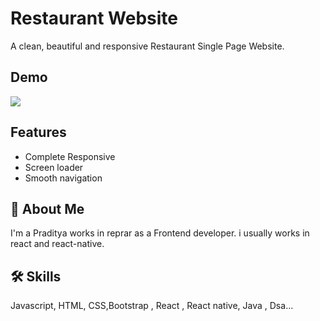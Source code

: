 # Restaurant Website

A clean, beautiful and responsive Restaurant Single Page Website.

## Demo

[![](https://cdn-icons-png.flaticon.com/128/3170/3170733.png)](https://quick-bites.netlify.app/)

## Features

- Complete Responsive
- Screen loader
- Smooth navigation

## 🚀 About Me

I'm a Praditya works in reprar as a Frontend developer. i usually works in react and react-native.

## 🛠 Skills

Javascript, HTML, CSS,Bootstrap , React , React native, Java , Dsa...

